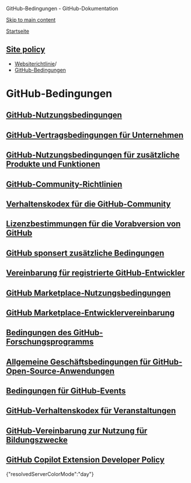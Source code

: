GitHub-Bedingungen - GitHub-Dokumentation

[Skip to main content](#main-content)

[Startseite](/de)

[Site policy](/de/site-policy)
----------

* [Websiterichtlinie](/de/site-policy)/
* [GitHub-Bedingungen](/de/site-policy/github-terms)

GitHub-Bedingungen
==========

[GitHub-Nutzungsbedingungen](/de/site-policy/github-terms/github-terms-of-service)
----------

[GitHub-Vertragsbedingungen für Unternehmen](/de/site-policy/github-terms/github-corporate-terms-of-service)
----------

[GitHub-Nutzungsbedingungen für zusätzliche Produkte und Funktionen](/de/site-policy/github-terms/github-terms-for-additional-products-and-features)
----------

[GitHub-Community-Richtlinien](/de/site-policy/github-terms/github-community-guidelines)
----------

[Verhaltenskodex für die GitHub-Community](/de/site-policy/github-terms/github-community-code-of-conduct)
----------

[Lizenzbestimmungen für die Vorabversion von GitHub](/de/site-policy/github-terms/github-pre-release-license-terms)
----------

[GitHub sponsert zusätzliche Bedingungen](/de/site-policy/github-terms/github-sponsors-additional-terms)
----------

[Vereinbarung für registrierte GitHub-Entwickler](/de/site-policy/github-terms/github-registered-developer-agreement)
----------

[GitHub Marketplace-Nutzungsbedingungen](/de/site-policy/github-terms/github-marketplace-terms-of-service)
----------

[GitHub Marketplace-Entwicklervereinbarung](/de/site-policy/github-terms/github-marketplace-developer-agreement)
----------

[Bedingungen des GitHub-Forschungsprogramms](/de/site-policy/github-terms/github-research-program-terms)
----------

[Allgemeine Geschäftsbedingungen für GitHub-Open-Source-Anwendungen](/de/site-policy/github-terms/github-open-source-applications-terms-and-conditions)
----------

[Bedingungen für GitHub-Events](/de/site-policy/github-terms/github-event-terms)
----------

[GitHub-Verhaltenskodex für Veranstaltungen](/de/site-policy/github-terms/github-event-code-of-conduct)
----------

[GitHub-Vereinbarung zur Nutzung für Bildungszwecke](/de/site-policy/github-terms/github-educational-use-agreement)
----------

[GitHub Copilot Extension Developer Policy](/de/site-policy/github-terms/github-copilot-extension-developer-policy)
----------

{"resolvedServerColorMode":"day"}
